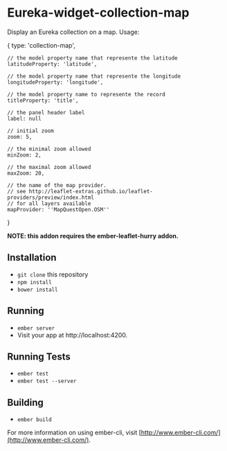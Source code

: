 # Eureka-widget-collection-map

Display an Eureka collection on a map. Usage:

{
    type: 'collection-map',

    // the model property name that represente the latitude
    latitudeProperty: 'latitude',

    // the model property name that represente the longitude
    longitudeProperty: 'longitude',

    // the model property name to represente the record
    titleProperty: 'title',

    // the panel header label
    label: null

    // initial zoom
    zoom: 5,

    // the minimal zoom allowed
    minZoom: 2,

    // the maximal zoom allowed
    maxZoom: 20,

    // the name of the map provider.
    // see http://leaflet-extras.github.io/leaflet-providers/preview/index.html
    // for all layers available
    mapProvider: ''MapQuestOpen.OSM''
}

**NOTE: this addon requires the ember-leaflet-hurry addon.**

## Installation

* `git clone` this repository
* `npm install`
* `bower install`

## Running

* `ember server`
* Visit your app at http://localhost:4200.

## Running Tests

* `ember test`
* `ember test --server`

## Building

* `ember build`

For more information on using ember-cli, visit [http://www.ember-cli.com/](http://www.ember-cli.com/).
